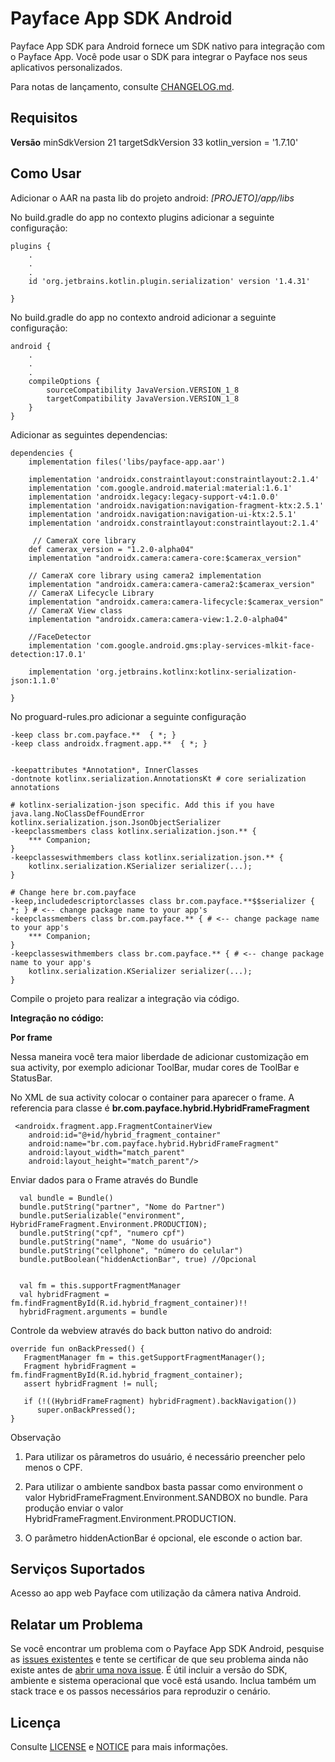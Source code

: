 # Payface App SDK Android

Payface App SDK para Android fornece um SDK nativo para integração com o Payface App. Você pode usar o SDK para integrar o Payface nos seus aplicativos personalizados.

Para notas de lançamento, consulte [CHANGELOG.md](https://github.com/PayfaceBrasil/payface-app-integration-sdk-android/blob/master/CHANGELOG.md).

## Requisitos
**Versão**
minSdkVersion 21
targetSdkVersion 33
kotlin_version = '1.7.10'

## Como Usar

Adicionar o AAR na pasta lib do projeto android:
*[PROJETO]/app/libs* 

No build.gradle do app no contexto plugins adicionar a seguinte configuração:
```
plugins {
    .
    .
    .
    id 'org.jetbrains.kotlin.plugin.serialization' version '1.4.31'

}
```

No build.gradle do app no contexto android adicionar a seguinte configuração:

```
android {
    .
    .
    .
    compileOptions {
        sourceCompatibility JavaVersion.VERSION_1_8
        targetCompatibility JavaVersion.VERSION_1_8
    }
}

```

Adicionar as seguintes dependencias:

```
dependencies {
    implementation files('libs/payface-app.aar')

    implementation 'androidx.constraintlayout:constraintlayout:2.1.4'
    implementation 'com.google.android.material:material:1.6.1'
    implementation 'androidx.legacy:legacy-support-v4:1.0.0'
    implementation 'androidx.navigation:navigation-fragment-ktx:2.5.1'
    implementation 'androidx.navigation:navigation-ui-ktx:2.5.1'
    implementation 'androidx.constraintlayout:constraintlayout:2.1.4'

     // CameraX core library
    def camerax_version = "1.2.0-alpha04"
    implementation "androidx.camera:camera-core:$camerax_version"

    // CameraX core library using camera2 implementation
    implementation "androidx.camera:camera-camera2:$camerax_version"
    // CameraX Lifecycle Library
    implementation "androidx.camera:camera-lifecycle:$camerax_version"
    // CameraX View class
    implementation "androidx.camera:camera-view:1.2.0-alpha04"
    
    //FaceDetector
    implementation 'com.google.android.gms:play-services-mlkit-face-detection:17.0.1'

    implementation 'org.jetbrains.kotlinx:kotlinx-serialization-json:1.1.0'

}
```
No proguard-rules.pro adicionar a seguinte configuração 

```
-keep class br.com.payface.**  { *; }
-keep class androidx.fragment.app.**  { *; }


-keepattributes *Annotation*, InnerClasses
-dontnote kotlinx.serialization.AnnotationsKt # core serialization annotations

# kotlinx-serialization-json specific. Add this if you have java.lang.NoClassDefFoundError kotlinx.serialization.json.JsonObjectSerializer
-keepclassmembers class kotlinx.serialization.json.** {
    *** Companion;
}
-keepclasseswithmembers class kotlinx.serialization.json.** {
    kotlinx.serialization.KSerializer serializer(...);
}

# Change here br.com.payface
-keep,includedescriptorclasses class br.com.payface.**$$serializer { *; } # <-- change package name to your app's
-keepclassmembers class br.com.payface.** { # <-- change package name to your app's
    *** Companion;
}
-keepclasseswithmembers class br.com.payface.** { # <-- change package name to your app's
    kotlinx.serialization.KSerializer serializer(...);
}

```

Compile o projeto para realizar a integração via código.

**Integração no código:**

**Por frame**

Nessa maneira você tera maior liberdade de adicionar customização em sua activity, por exemplo adicionar ToolBar, mudar cores de ToolBar e StatusBar.

No XML de sua activity colocar o container para aparecer o frame. A referencia para classe é **br.com.payface.hybrid.HybridFrameFragment**
```
 <androidx.fragment.app.FragmentContainerView
    android:id="@+id/hybrid_fragment_container"
    android:name="br.com.payface.hybrid.HybridFrameFragment"
    android:layout_width="match_parent"
    android:layout_height="match_parent"/>
```

Enviar dados para o Frame através do Bundle

```
  val bundle = Bundle()
  bundle.putString("partner", "Nome do Partner")
  bundle.putSerializable("environment", HybridFrameFragment.Environment.PRODUCTION);
  bundle.putString("cpf", "numero cpf")
  bundle.putString("name", "Nome do usuário")
  bundle.putString("cellphone", "número do celular")
  bundle.putBoolean("hiddenActionBar", true) //Opcional


  val fm = this.supportFragmentManager
  val hybridFragment = fm.findFragmentById(R.id.hybrid_fragment_container)!!
  hybridFragment.arguments = bundle
```

Controle da webview através do back button nativo do android: 

```
override fun onBackPressed() {
   FragmentManager fm = this.getSupportFragmentManager();
   Fragment hybridFragment = fm.findFragmentById(R.id.hybrid_fragment_container);
   assert hybridFragment != null;

   if (!((HybridFrameFragment) hybridFragment).backNavigation())
      super.onBackPressed();
}
```

Observação
1. Para utilizar os pârametros do usuário, é necessário preencher pelo menos o CPF.

2. Para utilizar o ambiente sandbox basta passar como environment o valor HybridFrameFragment.Environment.SANDBOX no bundle. Para produção enviar o valor HybridFrameFragment.Environment.PRODUCTION.

3. O parâmetro hiddenActionBar é opcional, ele esconde o action bar.

## Serviços Suportados

Acesso ao app web Payface com utilização da câmera nativa Android.


## Relatar um Problema

Se você encontrar um problema com o Payface App SDK Android, pesquise as [issues existentes](https://github.com/PayfaceBrasil/payface-app-integration-sdk-android/issues)
e tente se certificar de que seu problema ainda não existe antes de [abrir uma nova issue](https://github.com/PayfaceBrasil/payface-app-integration-sdk-android/issues/new). É útil incluir a versão do SDK, ambiente e sistema operacional que você está usando. Inclua também um stack trace e os passos necessários para reproduzir o cenário.

## Licença

Consulte [LICENSE](https://github.com/PayfaceBrasil/payface-app-integration-sdk-android/blob/master/LICENSE) e [NOTICE](https://github.com/PayfaceBrasil/payface-app-integration-sdk-android/blob/master/NOTICE) para mais informações.
